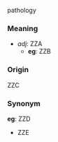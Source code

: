 pathology
### Meaning
+ _adj_: ZZA
    + __eg__: ZZB

### Origin

ZZC

### Synonym

__eg__: ZZD

+ ZZE


